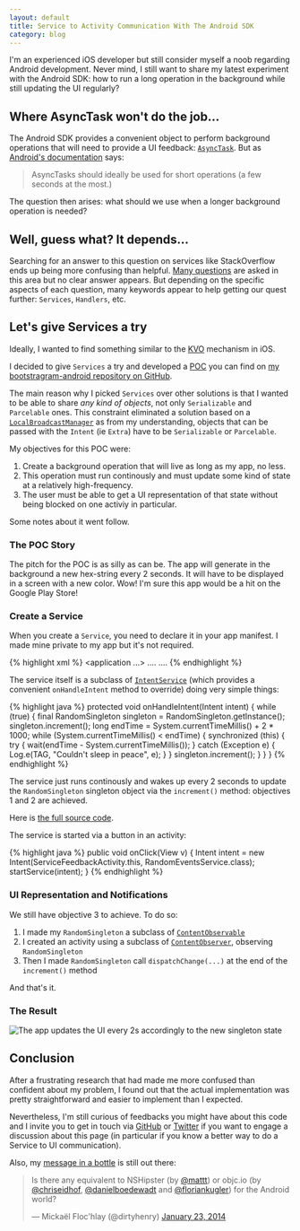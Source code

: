 ```yaml
---
layout: default
title: Service to Activity Communication With The Android SDK
category: blog
---
```


I'm an experienced iOS developer but still consider myself a noob regarding Android development. Never mind, I still want to share
my latest experiment with the Android SDK: how to run a long operation in the background while still updating the UI regularly?


## Where AsyncTask won't do the job...

The Android SDK provides a convenient object to perform background operations that will need to provide a UI feedback: [`AsyncTask`][asynctask]. But as [Android's documentation][asynctask] says:

> AsyncTasks should ideally be used for short operations (a few seconds at the most.)

The question then arises: what should we use when a longer background operation is needed?


## Well, guess what? It depends...

Searching for an answer to this question on services like StackOverflow ends up being more confusing than helpful. [Many questions][stackoverflow] are asked in this area but no clear answer appears. But depending on the specific aspects of each
question, many keywords appear to help getting our quest further: `Services`, `Handlers`, etc.


##  Let's give Services a try

Ideally, I wanted to find something similar to the [KVO][kvo] mechanism in iOS.

I decided to give `Services` a try and developed a [POC][poc] you can find on [my bootstragram-android repository on GitHub][bootstragram-android].

The main reason why I picked `Services` over other solutions is that I wanted to be able to share *any kind of objects*, not only
`Serializable` and `Parcelable` ones. This constraint eliminated a solution based on a [`LocalBroadcastManager`][LocalBroadcastManager] as from my understanding, objects that can be passed with the `Intent` (ie `Extra`) have to be `Serializable` or `Parcelable`.

My objectives for this POC were:

1. Create a background operation that will live as long as my app, no less.
2. This operation must run continously and must update some kind of state at a relatively high-frequency.
3. The user must be able to get a UI representation of that state without being blocked on one activiy in particular.

Some notes about it went follow.


### The POC  Story

The pitch for the POC is as silly as can be. The app will generate in the background a new hex-string every 2 seconds. It will have to be displayed in a screen with a new color. Wow! I'm sure this app would be a hit on the Google Play Store!


### Create a Service

When you create a `Service`, you need to declare it in your app manifest. I made mine private to my app but it's not required.

{% highlight xml %}
<application ...>
    ....
    <service
        android:name=".services.RandomEventsService"
        android:exported="false" >
    </service>
    ....
</application>
{% endhighlight %}

The service itself is a subclass of [`IntentService`][intentservice] (which provides a convenient `onHandleIntent` method to override) doing very simple things:

{% highlight java %}
protected void onHandleIntent(Intent intent) {
    while (true) {
        final RandomSingleton singleton = RandomSingleton.getInstance();
        singleton.increment();
        long endTime = System.currentTimeMillis() + 2 * 1000;
        while (System.currentTimeMillis() < endTime) {
            synchronized (this) {
                try {
                    wait(endTime - System.currentTimeMillis());
                } catch (Exception e) {
                    Log.e(TAG, "Couldn't sleep in peace", e);
                }
            }
            singleton.increment();
        }
    }
}
{% endhighlight %}

The service just runs continously and wakes up every 2 seconds to update the `RandomSingleton` singleton object via the `increment()` method: objectives 1 and 2 are achieved.

Here is [the full source code][RandomEventsService].

The service is started via a button in an activity:

{% highlight java %}
public void onClick(View v) {
  Intent intent = new Intent(ServiceFeedbackActivity.this, RandomEventsService.class);
  startService(intent);
}
{% endhighlight %}


### UI Representation and Notifications

We still have objective 3 to achieve. To do so:

1. I made my `RandomSingleton` a subclass of [`ContentObservable`][contentobservable]
2. I created an activity using a subclass of [`ContentObserver`][contentobserver], observing `RandomSingleton`
3. Then I made `RandomSingleton` call `dispatchChange(...)` at the end of the `increment()` method

And that's it.


### The Result

![The app updates the UI every 2s accordingly to the new singleton state](../../assets/images/android-services-to-activity-communication.gif "The app updates the UI every 2s accordingly to the new singleton state")

## Conclusion

After a frustrating research that had made me more confused than confident about my problem, I found out that the actual
implementation was pretty straightforward and easier to implement than I expected.

Nevertheless, I'm still curious of feedbacks you might
have about this code and I invite you to get in touch via [GitHub][github] or [Twitter][twitter] if you want to engage a discussion about this page
(in particular if you know a better way to do a Service to UI communication).

Also, my [message in a bottle][tweet] is still out there:

<blockquote class="twitter-tweet" lang="en">
  <p>Is there any equivalent to NSHipster (by <a href="https://twitter.com/mattt">@mattt</a>) or objc.io (by <a href="https://twitter.com/chriseidhof">@chriseidhof</a>, <a href="https://twitter.com/danielboedewadt">@danielboedewadt</a> and <a href="https://twitter.com/floriankugler">@floriankugler</a>) for the Android world?</p>
  &mdash; Mickaël Floc&#39;hlay (@dirtyhenry) <a href="https://twitter.com/dirtyhenry/statuses/426382723377553408">January 23, 2014</a>
</blockquote>


[asynctask]: http://developer.android.com/reference/android/os/AsyncTask.html "AsyncTask Class API Reference"
[intentservice]: http://developer.android.com/reference/android/app/IntentService.html "IntentService Class API Reference"
[contentobservable]: http://developer.android.com/reference/android/database/ContentObservable.html "ContentObservable Class API Reference"
[contentobserver]: http://developer.android.com/reference/android/database/ContentObserver.html "ContentObserver Class API Reference"
[LocalBroadcastManager]: http://developer.android.com/reference/android/support/v4/content/LocalBroadcastManager.html "LocalBroadcastManager Class API Reference"
[stackoverflow]: http://stackoverflow.com/search?q=android+ui+communication+background "Search for 'Android UI Communication Background' on StackOverflow"
[bootstragram-android]: https://github.com/dirtyhenry/bootstragram-android "My bootstragram-android repository on GitHub"
[RandomEventsService]: https://github.com/dirtyhenry/bootstragram-android/blob/master/src/com/bootstragram/demo/services/RandomEventsService.java "My RandomEventsService source code"
[poc]: http://en.wikipedia.org/wiki/Proof_of_concept "Proof of Concept"
[github]: https://github.com/dirtyhenry/bootstragram-blog/issues "Issues"
[twitter]: http://twitter.com/dirtyhenry
[kvo]: http://nshipster.com/key-value-observing/
[tweet]: https://twitter.com/dirtyhenry/statuses/426382723377553408
